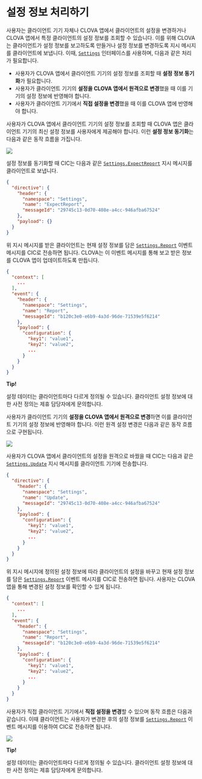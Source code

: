 # 설정 정보 처리하기

사용자는 클라이언트 기기 자체나 CLOVA 앱에서 클라이언트의 설정을 변경하거나 CLOVA 앱에서 특정 클라이언트의 설정 정보를 조회할 수 있습니다. 이를 위해 CLOVA는 클라이언트가 설정 정보를 보고하도록 만들거나 설정 정보를 변경하도록 지시 메시지를 클라이언트에 보냅니다. 이때, [`Settings`](/Develop/References/MessageInterfaces/Settings.md) 인터페이스를 사용하며, 다음과 같은 처리가 필요합니다.

* 사용자가 CLOVA 앱에서 클라이언트 기기의 설정 정보를 조회할 때 **설정 정보 동기화**가 필요합니다.
* 사용자가 클라이언트 기기의 **설정을 CLOVA 앱에서 원격으로 변경**했을 때 이를 기기의 설정 정보에 반영해야 합니다.
* 사용자가 클라이언트 기기에서 **직접 설정을 변경**했을 때 이를 CLOVA 앱에 반영해야 합니다.

사용자가 CLOVA 앱에서 클라이언트 기기의 설정 정보를 조회할 때 CLOVA 앱은 클라이언트 기기의 최신 설정 정보를 사용자에게 제공해야 합니다. 이런 **설정 정보 동기화**는 다음과 같은 동작 흐름을 가집니다.

![](/Develop/Assets/Images/CIC_Settings_Synchronize_Settings_Info.svg)

설정 정보를 동기화할 때 CIC는 다음과 같은 [`Settings.ExpectReport`](/Develop/References/MessageInterfaces/Settings.md#ExpectReport) 지시 메시지를 클라이언트로 보냅니다.

```json
{
  "directive": {
    "header": {
      "namespace": "Settings",
      "name": "ExpectReport",
      "messageId": "29745c13-0d70-408e-a4cc-946afba67524"
    },
    "payload": {}
  }
}
```

위 지시 메시지를 받은 클라이언트는 현재 설정 정보를 담은 [`Settings.Report`](/Develop/References/MessageInterfaces/Settings.md#Report) 이벤트 메시지를 CIC로 전송하면 됩니다. CLOVA는 이 이벤트 메시지를 통해 보고 받은 정보를 CLOVA 앱이 업데이트하도록 만듭니다.

```json
{
  "context": [
    ...
  ],
  "event": {
    "header": {
      "namespace": "Settings",
      "name": "Report",
      "messageId": "b120c3e0-e6b9-4a3d-96de-71539e5f6214"
    },
    "payload": {
      "configuration": {
        "key1": "value1",
        "key2": "value2",
        ...
      }
    }
  }
}
```

<div class="tip">
  <p><strong>Tip!</strong></p>
  <p>설정 데이터는 클라이언트마다 다르게 정의될 수 있습니다. 클라이언트 설정 정보에 대한 사전 정의는 제휴 담당자에게 문의합니다.</p>
</div>

사용자가 클라이언트 기기의 **설정을 CLOVA 앱에서 원격으로 변경**하면 이를 클라이언트 기기의 설정 정보에 반영해야 합니다. 이런 원격 설정 변경은 다음과 같은 동작 흐름으로 구현됩니다.

![](/Develop/Assets/Images/CIC_Settings_Change_Settings_Via_Clova_App.svg)

사용자가 CLOVA 앱에서 클라이언트의 설정을 원격으로 바꿨을 때 CIC는 다음과 같은 [`Settings.Update`](/Develop/References/MessageInterfaces/Settings.md#Update) 지시 메시지를 클라이언트 기기에 전송합니다.

```json
{
  "directive": {
    "header": {
      "namespace": "Settings",
      "name": "Update",
      "messageId": "29745c13-0d70-408e-a4cc-946afba67524"
    },
    "payload": {
      "configuration": {
        "key1": "value1",
        "key2": "value2",
        ...
      }
    }
  }
}
```

위 지시 메시지에 정의된 설정 정보에 따라 클라이언트의 설정을 바꾸고 현재 설정 정보를 담은 [`Settings.Report`](/Develop/References/MessageInterfaces/Settings.md#Report) 이벤트 메시지를 CIC로 전송하면 됩니다. 사용자는 CLOVA 앱을 통해 변경된 설정 정보를 확인할 수 있게 됩니다.

```json
{
  "context": [
    ...
  ],
  "event": {
    "header": {
      "namespace": "Settings",
      "name": "Report",
      "messageId": "b120c3e0-e6b9-4a3d-96de-71539e5f6214"
    },
    "payload": {
      "configuration": {
        "key1": "value1",
        "key2": "value2",
        ...
      }
    }
  }
}
```

사용자가 직접 클라이언트 기기에서 **직접 설정을 변경**할 수 있으며 동작 흐름은 다음과 같습니다. 이때 클라이언트는 사용자가 변경한 후의 설정 정보를 [`Settings.Report`](/Develop/References/MessageInterfaces/Settings.md#Report) 이벤트 메시지를 이용하여 CIC로 전송하면 됩니다.

![](/Develop/Assets/Images/CIC_Settings_Change_Settings_On_Device.svg)

<div class="tip">
  <p><strong>Tip!</strong></p>
  <p>설정 데이터는 클라이언트마다 다르게 정의될 수 있습니다. 클라이언트 설정 정보에 대한 사전 정의는 제휴 담당자에게 문의합니다.</p>
</div>

